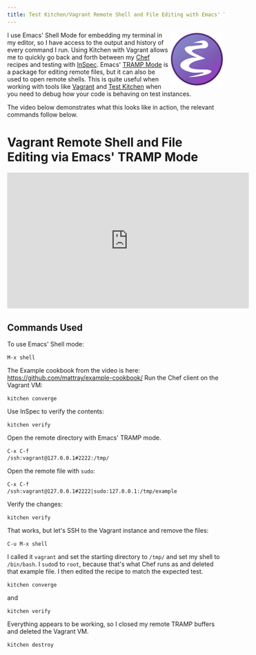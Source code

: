 ```yaml
---
title: Test Kitchen/Vagrant Remote Shell and File Editing with Emacs' TRAMP Mode
---
```


<a href="https://www.gnu.org/software/emacs/"><img src="/assets/emacs.png" alt="Emacs" align="right" /></a>

I use Emacs' Shell Mode for embedding my terminal in my editor, so I have access to the output and history of every command I run. Using Kitchen with Vagrant allows me to quickly go back and forth between my [Chef](https://chef.io) recipes and testing with [InSpec](https://inspec.io). Emacs' [TRAMP Mode](https://www.emacswiki.org/emacs/TrampMode) is a package for editing remote files, but it can also be used to open remote shells. This is quite useful when working with tools like [Vagrant]() and [Test Kitchen]() when you need to debug how your code is behaving on test instances.

The video below demonstrates what this looks like in action, the relevant commands follow below.

# Vagrant Remote Shell and File Editing via Emacs' TRAMP Mode

<iframe width="560" height="315" src="https://www.youtube.com/embed/I6_Ze2Am7-4" frameborder="0" allow="autoplay; encrypted-media" allowfullscreen></iframe>

## Commands Used

To use Emacs' Shell mode:

    M-x shell

The Example cookbook from the video is here: https://github.com/mattray/example-cookbook/ Run the Chef client on the Vagrant VM:

    kitchen converge

Use InSpec to verify the contents:

    kitchen verify

Open the remote directory with Emacs' TRAMP mode.

    C-x C-f
    /ssh:vagrant@127.0.0.1#2222:/tmp/

Open the remote file with `sudo`:

    C-x C-f
    /ssh:vagrant@127.0.0.1#2222|sudo:127.0.0.1:/tmp/example

Verify the changes:

    kitchen verify

That works, but let's SSH to the Vagrant instance and remove the files:

    C-u M-x shell

I called it `vagrant` and set the starting directory to `/tmp/` and set my shell to `/bin/bash`. I `sudo`d to `root`, because that's what Chef runs as and deleted that example file. I then edited the recipe to match the expected test.

    kitchen converge

and

    kitchen verify

Everything appears to be working, so I closed my remote TRAMP buffers and deleted the Vagrant VM.

    kitchen destroy
